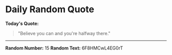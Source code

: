 # Daily Random Quote

**Today's Quote:**
> "Believe you can and you're halfway there."

---

**Random Number:** 15
**Random Text:** 6F8HMCwL4EG0rT
